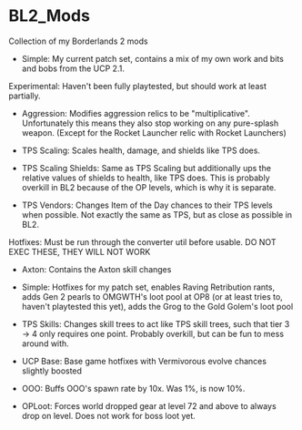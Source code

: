 # BL2_Mods
Collection of my Borderlands 2 mods

- Simple: My current patch set, contains a mix of my own work and bits and bobs from the UCP 2.1.

Experimental: Haven't been fully playtested, but should work at least partially.

- Aggression: Modifies aggression relics to be "multiplicative". Unfortunately this means they also stop working on any pure-splash weapon. (Except for the Rocket Launcher relic with Rocket Launchers)

- TPS Scaling: Scales health, damage, and shields like TPS does.

- TPS Scaling Shields: Same as TPS Scaling but additionally ups the relative values of shields to health, like TPS does. This is probably overkill in BL2 because of the OP levels, which is why it is separate.

- TPS Vendors: Changes Item of the Day chances to their TPS levels when possible. Not exactly the same as TPS, but as close as possible in BL2.

Hotfixes: Must be run through the converter util before usable. DO NOT EXEC THESE, THEY WILL NOT WORK

- Axton: Contains the Axton skill changes

- Simple: Hotfixes for my patch set, enables Raving Retribution rants, adds Gen 2 pearls to OMGWTH's loot pool at OP8 (or at least tries to, haven't playtested this yet), adds the Grog to the Gold Golem's loot pool

- TPS Skills: Changes skill trees to act like TPS skill trees, such that tier 3 -> 4 only requires one point. Probably overkill, but can be fun to mess around with.

- UCP Base: Base game hotfixes with Vermivorous evolve chances slightly boosted

- OOO: Buffs OOO's spawn rate by 10x. Was 1%, is now 10%.

- OPLoot: Forces world dropped gear at level 72 and above to always drop on level. Does not work for boss loot yet.
